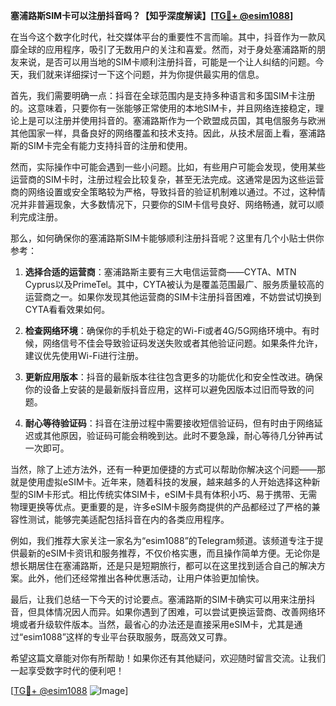 **塞浦路斯SIM卡可以注册抖音吗？【知乎深度解读】[[TG💪+ @esim1088](https://t.me/s/esim1088)]**

在当今这个数字化时代，社交媒体平台的重要性不言而喻。其中，抖音作为一款风靡全球的应用程序，吸引了无数用户的关注和喜爱。然而，对于身处塞浦路斯的朋友来说，是否可以用当地的SIM卡顺利注册抖音，可能是一个让人纠结的问题。今天，我们就来详细探讨一下这个问题，并为你提供最实用的信息。

首先，我们需要明确一点：抖音在全球范围内是支持多种语言和多国SIM卡注册的。这意味着，只要你有一张能够正常使用的本地SIM卡，并且网络连接稳定，理论上是可以注册并使用抖音的。塞浦路斯作为一个欧盟成员国，其电信服务与欧洲其他国家一样，具备良好的网络覆盖和技术支持。因此，从技术层面上看，塞浦路斯的SIM卡完全有能力支持抖音的注册和使用。

然而，实际操作中可能会遇到一些小问题。比如，有些用户可能会发现，使用某些运营商的SIM卡时，注册过程会比较复杂，甚至无法完成。这通常是因为这些运营商的网络设置或安全策略较为严格，导致抖音的验证机制难以通过。不过，这种情况并非普遍现象，大多数情况下，只要你的SIM卡信号良好、网络畅通，就可以顺利完成注册。

那么，如何确保你的塞浦路斯SIM卡能够顺利注册抖音呢？这里有几个小贴士供你参考：

1. **选择合适的运营商**：塞浦路斯主要有三大电信运营商——CYTA、MTN Cyprus以及PrimeTel。其中，CYTA被认为是覆盖范围最广、服务质量较高的运营商之一。如果你发现其他运营商的SIM卡注册抖音困难，不妨尝试切换到CYTA看看效果如何。

2. **检查网络环境**：确保你的手机处于稳定的Wi-Fi或者4G/5G网络环境中。有时候，网络信号不佳会导致验证码发送失败或者其他验证问题。如果条件允许，建议优先使用Wi-Fi进行注册。

3. **更新应用版本**：抖音的最新版本往往包含更多的功能优化和安全性改进。确保你的设备上安装的是最新版抖音应用，这样可以避免因版本过旧而导致的问题。

4. **耐心等待验证码**：抖音在注册过程中需要接收短信验证码，但有时由于网络延迟或其他原因，验证码可能会稍晚到达。此时不要急躁，耐心等待几分钟再试一次即可。

当然，除了上述方法外，还有一种更加便捷的方式可以帮助你解决这个问题——那就是使用虚拟eSIM卡。近年来，随着科技的发展，越来越多的人开始选择这种新型的SIM卡形式。相比传统实体SIM卡，eSIM卡具有体积小巧、易于携带、无需物理更换等优点。更重要的是，许多eSIM卡服务商提供的产品都经过了严格的兼容性测试，能够完美适配包括抖音在内的各类应用程序。

例如，我们推荐大家关注一家名为“esim1088”的Telegram频道。该频道专注于提供最新的eSIM卡资讯和服务推荐，不仅价格实惠，而且操作简单方便。无论你是想长期居住在塞浦路斯，还是只是短期旅行，都可以在这里找到适合自己的解决方案。此外，他们还经常推出各种优惠活动，让用户体验更加愉快。

最后，让我们总结一下今天的讨论要点。塞浦路斯的SIM卡确实可以用来注册抖音，但具体情况因人而异。如果你遇到了困难，可以尝试更换运营商、改善网络环境或者升级软件版本。当然，最省心的办法还是直接采用eSIM卡，尤其是通过“esim1088”这样的专业平台获取服务，既高效又可靠。

希望这篇文章能对你有所帮助！如果你还有其他疑问，欢迎随时留言交流。让我们一起享受数字时代的便利吧！

[[TG💪+ @esim1088](https://t.me/s/esim1088) ![Image](https://i.postimg.cc/4NQfJmqS/Snipaste-2025-05-13-00-14-12.png)]